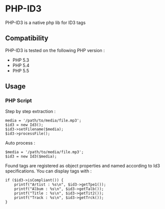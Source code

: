 # PHP-ID3

PHP-ID3 is a native php lib for ID3 tags

## Compatibility
PHP-ID3 is tested on the following PHP version :

* PHP 5.3
* PHP 5.4
* PHP 5.5

## Usage

### PHP Script

Step by step extraction :

    media = '/path/to/media/file.mp3';
    $id3 = new Id3();
    $id3->setFilename($media);
    $id3->processFile();

Auto process :

    $media = '/path/to/media/file.mp3';
    $id3 = new Id3($media);

Found tags are registered as object properties and named according to Id3 specifications. You can display tags with :

    if ($id3->isCompliant()) {
        printf("Artist : %s\n", $id3->getTpe1());
        printf("Album : %s\n", $id3->getTalb());
        printf("Title : %s\n", $id3->getTit2());
        printf("Track : %s\n", $id3->getTrck());
    }
